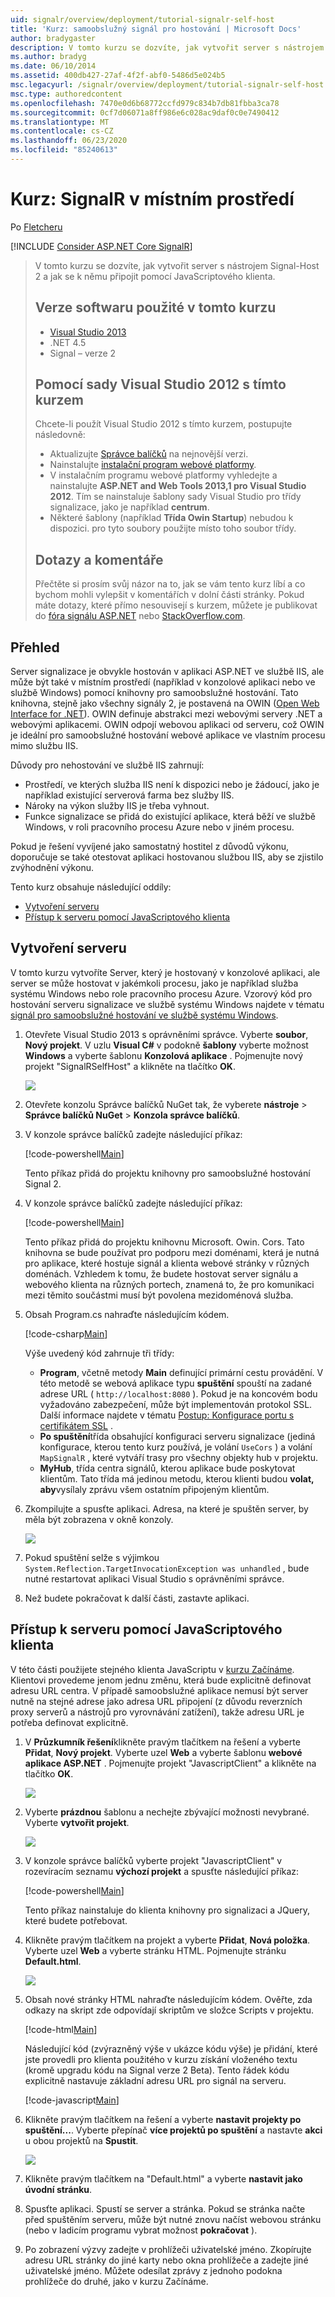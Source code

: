 ```yaml
---
uid: signalr/overview/deployment/tutorial-signalr-self-host
title: 'Kurz: samoobslužný signál pro hostování | Microsoft Docs'
author: bradygaster
description: V tomto kurzu se dozvíte, jak vytvořit server s nástrojem Signal-Host 2 a jak se k němu připojit pomocí JavaScriptového klienta. Verze softwaru používané v kurzu V...
ms.author: bradyg
ms.date: 06/10/2014
ms.assetid: 400db427-27af-4f2f-abf0-5486d5e024b5
msc.legacyurl: /signalr/overview/deployment/tutorial-signalr-self-host
msc.type: authoredcontent
ms.openlocfilehash: 7470e0d6b68772ccfd979c834b7db81fbba3ca78
ms.sourcegitcommit: 0cf7d06071a8ff986e6c028ac9daf0c0e7490412
ms.translationtype: MT
ms.contentlocale: cs-CZ
ms.lasthandoff: 06/23/2020
ms.locfileid: "85240613"
---
```

# <a name="tutorial-signalr-self-host"></a>Kurz: SignalR v místním prostředí

Po [Fletcheru](https://github.com/pfletcher)

[!INCLUDE [Consider ASP.NET Core SignalR](~/includes/signalr/signalr-version-disambiguation.md)]

> V tomto kurzu se dozvíte, jak vytvořit server s nástrojem Signal-Host 2 a jak se k němu připojit pomocí JavaScriptového klienta.
>
> ## <a name="software-versions-used-in-the-tutorial"></a>Verze softwaru použité v tomto kurzu
>
>
> - [Visual Studio 2013](https://my.visualstudio.com/Downloads?q=visual%20studio%202013)
> - .NET 4.5
> - Signal – verze 2
>
>
>
> ## <a name="using-visual-studio-2012-with-this-tutorial"></a>Pomocí sady Visual Studio 2012 s tímto kurzem
>
>
> Chcete-li použít Visual Studio 2012 s tímto kurzem, postupujte následovně:
>
> - Aktualizujte [Správce balíčků](http://docs.nuget.org/docs/start-here/installing-nuget) na nejnovější verzi.
> - Nainstalujte [instalační program webové platformy](https://www.microsoft.com/web/downloads/platform.aspx).
> - V instalačním programu webové platformy vyhledejte a nainstalujte **ASP.NET and Web Tools 2013,1 pro Visual Studio 2012**. Tím se nainstaluje šablony sady Visual Studio pro třídy signalizace, jako je například **centrum**.
> - Některé šablony (například **Třída Owin Startup**) nebudou k dispozici. pro tyto soubory použijte místo toho soubor třídy.
>
>
> ## <a name="questions-and-comments"></a>Dotazy a komentáře
>
> Přečtěte si prosím svůj názor na to, jak se vám tento kurz líbí a co bychom mohli vylepšit v komentářích v dolní části stránky. Pokud máte dotazy, které přímo nesouvisejí s kurzem, můžete je publikovat do [fóra signálu ASP.NET](https://forums.asp.net/1254.aspx/1?ASP+NET+SignalR) nebo [StackOverflow.com](http://stackoverflow.com/).

## <a name="overview"></a>Přehled

Server signalizace je obvykle hostován v aplikaci ASP.NET ve službě IIS, ale může být také v místním prostředí (například v konzolové aplikaci nebo ve službě Windows) pomocí knihovny pro samoobslužné hostování. Tato knihovna, stejně jako všechny signály 2, je postavená na OWIN ([Open Web Interface for .NET](http://owin.org)). OWIN definuje abstrakci mezi webovými servery .NET a webovými aplikacemi. OWIN odpojí webovou aplikaci od serveru, což OWIN je ideální pro samoobslužné hostování webové aplikace ve vlastním procesu mimo službu IIS.

Důvody pro nehostování ve službě IIS zahrnují:

- Prostředí, ve kterých služba IIS není k dispozici nebo je žádoucí, jako je například existující serverová farma bez služby IIS.
- Nároky na výkon služby IIS je třeba vyhnout.
- Funkce signalizace se přidá do existující aplikace, která běží ve službě Windows, v roli pracovního procesu Azure nebo v jiném procesu.

Pokud je řešení vyvíjené jako samostatný hostitel z důvodů výkonu, doporučuje se také otestovat aplikaci hostovanou službou IIS, aby se zjistilo zvýhodnění výkonu.

Tento kurz obsahuje následující oddíly:

- [Vytvoření serveru](#server)
- [Přístup k serveru pomocí JavaScriptového klienta](#js)

<a id="server"></a>

## <a name="creating-the-server"></a>Vytvoření serveru

V tomto kurzu vytvoříte Server, který je hostovaný v konzolové aplikaci, ale server se může hostovat v jakémkoli procesu, jako je například služba systému Windows nebo role pracovního procesu Azure. Vzorový kód pro hostování serveru signalizace ve službě systému Windows najdete v tématu [signál pro samoobslužné hostování ve službě systému Windows](https://code.msdn.microsoft.com/SignalR-self-hosted-in-6ff7e6c3).

1. Otevřete Visual Studio 2013 s oprávněními správce. Vyberte **soubor**, **Nový projekt**. V uzlu **Visual C#** v podokně **šablony** vyberte možnost **Windows** a vyberte šablonu **Konzolová aplikace** . Pojmenujte nový projekt "SignalRSelfHost" a klikněte na tlačítko **OK**.

    ![](tutorial-signalr-self-host/_static/image1.png)
2. Otevřete konzolu Správce balíčků NuGet tak, že vyberete **nástroje**  >  **Správce balíčků NuGet**  >  **Konzola správce balíčků**.
3. V konzole správce balíčků zadejte následující příkaz:

    [!code-powershell[Main](tutorial-signalr-self-host/samples/sample1.ps1)]

    Tento příkaz přidá do projektu knihovny pro samoobslužné hostování Signal 2.
4. V konzole správce balíčků zadejte následující příkaz:

    [!code-powershell[Main](tutorial-signalr-self-host/samples/sample2.ps1)]

    Tento příkaz přidá do projektu knihovnu Microsoft. Owin. Cors. Tato knihovna se bude používat pro podporu mezi doménami, která je nutná pro aplikace, které hostuje signál a klienta webové stránky v různých doménách. Vzhledem k tomu, že budete hostovat server signálu a webového klienta na různých portech, znamená to, že pro komunikaci mezi těmito součástmi musí být povolena mezidoménová služba.
5. Obsah Program.cs nahraďte následujícím kódem.

    [!code-csharp[Main](tutorial-signalr-self-host/samples/sample3.cs)]

    Výše uvedený kód zahrnuje tři třídy:

    - **Program**, včetně metody **Main** definující primární cestu provádění. V této metodě se webová aplikace typu **spuštění** spouští na zadané adrese URL ( `http://localhost:8080` ). Pokud je na koncovém bodu vyžadováno zabezpečení, může být implementován protokol SSL. Další informace najdete v tématu [Postup: Konfigurace portu s certifikátem SSL](https://msdn.microsoft.com/library/ms733791.aspx) .
    - **Po spuštění**třída obsahující konfiguraci serveru signalizace (jediná konfigurace, kterou tento kurz používá, je volání `UseCors` ) a volání `MapSignalR` , které vytváří trasy pro všechny objekty hub v projektu.
    - **MyHub**, třída centra signálů, kterou aplikace bude poskytovat klientům. Tato třída má jedinou metodu, kterou klienti budou **volat, aby**vysílaly zprávu všem ostatním připojeným klientům.
6. Zkompilujte a spusťte aplikaci. Adresa, na které je spuštěn server, by měla být zobrazena v okně konzoly.

    ![](tutorial-signalr-self-host/_static/image2.png)
7. Pokud spuštění selže s výjimkou `System.Reflection.TargetInvocationException was unhandled` , bude nutné restartovat aplikaci Visual Studio s oprávněními správce.
8. Než budete pokračovat k další části, zastavte aplikaci.

<a id="js"></a>

## <a name="accessing-the-server-with-a-javascript-client"></a>Přístup k serveru pomocí JavaScriptového klienta

V této části použijete stejného klienta JavaScriptu v [kurzu Začínáme](../getting-started/tutorial-getting-started-with-signalr.md). Klientovi provedeme jenom jednu změnu, která bude explicitně definovat adresu URL centra. V případě samoobslužné aplikace nemusí být server nutně na stejné adrese jako adresa URL připojení (z důvodu reverzních proxy serverů a nástrojů pro vyrovnávání zatížení), takže adresu URL je potřeba definovat explicitně.

1. V **Průzkumník řešení**klikněte pravým tlačítkem na řešení a vyberte **Přidat**, **Nový projekt**. Vyberte uzel **Web** a vyberte šablonu **webové aplikace ASP.NET** . Pojmenujte projekt "JavascriptClient" a klikněte na tlačítko **OK**.

    ![](tutorial-signalr-self-host/_static/image3.png)
2. Vyberte **prázdnou** šablonu a nechejte zbývající možnosti nevybrané. Vyberte **vytvořit projekt**.

    ![](tutorial-signalr-self-host/_static/image4.png)
3. V konzole správce balíčků vyberte projekt "JavascriptClient" v rozevíracím seznamu **výchozí projekt** a spusťte následující příkaz:

    [!code-powershell[Main](tutorial-signalr-self-host/samples/sample4.ps1)]

    Tento příkaz nainstaluje do klienta knihovny pro signalizaci a JQuery, které budete potřebovat.
4. Klikněte pravým tlačítkem na projekt a vyberte **Přidat**, **Nová položka**. Vyberte uzel **Web** a vyberte stránku HTML. Pojmenujte stránku **Default.html**.

    ![](tutorial-signalr-self-host/_static/image5.png)
5. Obsah nové stránky HTML nahraďte následujícím kódem. Ověřte, zda odkazy na skript zde odpovídají skriptům ve složce Scripts v projektu.

    [!code-html[Main](tutorial-signalr-self-host/samples/sample5.html?highlight=31-32)]

    Následující kód (zvýrazněný výše v ukázce kódu výše) je přidání, které jste provedli pro klienta použitého v kurzu získání vloženého textu (kromě upgradu kódu na Signal verze 2 Beta). Tento řádek kódu explicitně nastavuje základní adresu URL pro signál na serveru.

    [!code-javascript[Main](tutorial-signalr-self-host/samples/sample6.js)]
6. Klikněte pravým tlačítkem na řešení a vyberte **nastavit projekty po spuštění...**. Vyberte přepínač **více projektů po spuštění** a nastavte **akci** u obou projektů na **Spustit**.

    ![](tutorial-signalr-self-host/_static/image6.png)
7. Klikněte pravým tlačítkem na "Default.html" a vyberte **nastavit jako úvodní stránku**.
8. Spusťte aplikaci. Spustí se server a stránka. Pokud se stránka načte před spuštěním serveru, může být nutné znovu načíst webovou stránku (nebo v ladicím programu vybrat možnost **pokračovat** ).
9. Po zobrazení výzvy zadejte v prohlížeči uživatelské jméno. Zkopírujte adresu URL stránky do jiné karty nebo okna prohlížeče a zadejte jiné uživatelské jméno. Můžete odesílat zprávy z jednoho podokna prohlížeče do druhé, jako v kurzu Začínáme.
